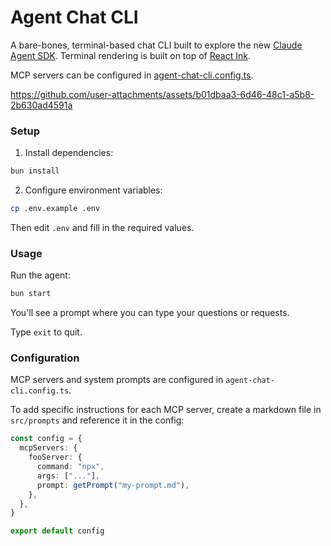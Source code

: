 # Agent Chat CLI

A bare-bones, terminal-based chat CLI built to explore the new [Claude Agent SDK](https://docs.claude.com/en/api/agent-sdk/overview). Terminal rendering is built on top of [React Ink](https://github.com/vadimdemedes/ink).

MCP servers can be configured in [agent-chat-cli.config.ts](agent-chat-cli.config.ts).

https://github.com/user-attachments/assets/b01dbaa3-6d46-48c1-a5b8-2b630ad4591a

### Setup

1. Install dependencies:

```bash
bun install
```

2. Configure environment variables:

```bash
cp .env.example .env
```

Then edit `.env` and fill in the required values.

### Usage

Run the agent:

```bash
bun start
```

You'll see a prompt where you can type your questions or requests.

Type `exit` to quit.

### Configuration

MCP servers and system prompts are configured in `agent-chat-cli.config.ts`.

To add specific instructions for each MCP server, create a markdown file in `src/prompts` and reference it in the config:

```ts
const config = {
  mcpServers: {
    fooServer: {
      command: "npx",
      args: ["..."],
      prompt: getPrompt("my-prompt.md"),
    },
  },
}

export default config
```
